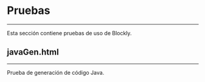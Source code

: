 # Pruebas
---

Esta sección contiene pruebas de uso de Blockly.

## javaGen.html
***
Prueba de generación de código Java.
